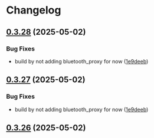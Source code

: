 # Changelog

## [0.3.28](https://github.com/UbiHome/UbiHome/compare/ubihome-bluetooth_proxy-v0.3.27...ubihome-bluetooth_proxy-v0.3.28) (2025-05-02)


### Bug Fixes

* build by not adding bluetooth_proxy for now ([1e9deeb](https://github.com/UbiHome/UbiHome/commit/1e9deeb3cf267044f4082338ca447b5ace39eede))

## [0.3.27](https://github.com/UbiHome/UbiHome/compare/ubihome-bluetooth_proxy-v0.3.26...ubihome-bluetooth_proxy-v0.3.27) (2025-05-02)


### Bug Fixes

* build by not adding bluetooth_proxy for now ([1e9deeb](https://github.com/UbiHome/UbiHome/commit/1e9deeb3cf267044f4082338ca447b5ace39eede))

## [0.3.26](https://github.com/DanielHabenicht/UbiHome/compare/ubihome-bluetooth_proxy-v0.3.26...ubihome-bluetooth_proxy-v0.3.26) (2025-05-02)
